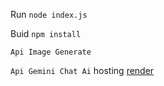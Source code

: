 Run `node index.js`

Buid `npm install`

`Api Image Generate`

`Api Gemini Chat Ai`
hosting [render](http://render.com/)
